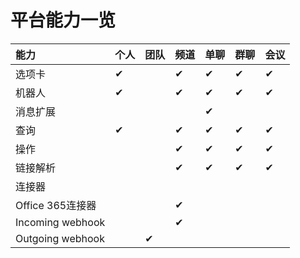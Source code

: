 # 平台能力一览



| **能力** | **个人** | **团队** | **频道** | **单聊** | **群聊** | **会议** |
| :--- | :--- | :--- | :--- | :--- | :--- | :--- |
| 选项卡 | ✔ |  | ✔ | ✔ | ✔ | ✔ |
| 机器人 | ✔ |  | ✔ | ✔ | ✔ | ✔ |
| 消息扩展 |   |  |  | ✔ |  |  |
|     查询 | ✔ |  | ✔ | ✔ | ✔ | ✔ |
|     操作 |  |  | ✔ | ✔ | ✔ | ✔ |
|     链接解析 |  |  | ✔ | ✔ | ✔ | ✔ |
| 连接器 |  |  |  |  |  |  |
|     Office 365连接器 |  |  | ✔ |  |  |  |
|     Incoming webhook |  |  | ✔ |  |  |  |
|     Outgoing webhook |  | ✔ |  |  |  |  |



